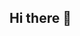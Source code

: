 ## Hi there 👋

<!--
**Duck-Overl0rd/Duck-Overl0rd** is a ✨ _special_ ✨ repository because its `README.md` (this file) appears on your GitHub profile.

Here are some ideas to get you started:

- 🔭 I’m currently working on ... My Bachelor's Degree at Northeastern University
- 🌱 I’m currently learning ... Computer science at Northeastern
- 🤔 I’m looking for help with ... Python fundamentals
- 💬 Ask me about ... Video game knowledge and some basic math problems.
- 📫 How to reach me: ... email me at sunchoi0113@gmail.com
- 😄 Pronouns: ... He/Him
- ⚡ Fun fact: ... I do Archery as a hobby and my favorite animals are ducks
-->
